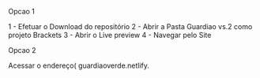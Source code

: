 Opcao 1

1 - Efetuar o Download do repositório 2 - Abrir a Pasta Guardiao vs.2 como projeto Brackets 3 - Abrir o Live preview 4 - Navegar pelo Site

Opcao 2

Acessar o endereço( guardiaoverde.netlify.
